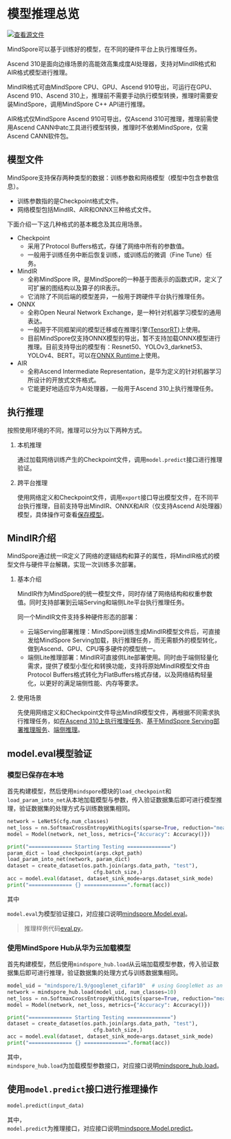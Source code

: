 # 模型推理总览

[![查看源文件](https://mindspore-website.obs.cn-north-4.myhuaweicloud.com/website-images/r1.9/resource/_static/logo_source.png)](https://gitee.com/mindspore/docs/blob/r1.9/tutorials/experts/source_zh_cn/infer/inference.md)

MindSpore可以基于训练好的模型，在不同的硬件平台上执行推理任务。

Ascend 310是面向边缘场景的高能效高集成度AI处理器，支持对MindIR格式和AIR格式模型进行推理。

MindIR格式可由MindSpore CPU、GPU、Ascend 910导出，可运行在GPU、Ascend 910、Ascend 310上，推理前不需要手动执行模型转换，推理时需要安装MindSpore，调用MindSpore C++ API进行推理。

AIR格式仅MindSpore Ascend 910可导出，仅Ascend 310可推理，推理前需使用Ascend CANN中atc工具进行模型转换，推理时不依赖MindSpore，仅需Ascend CANN软件包。

## 模型文件

MindSpore支持保存两种类型的数据：训练参数和网络模型（模型中包含参数信息）。

- 训练参数指的是Checkpoint格式文件。
- 网络模型包括MindIR、AIR和ONNX三种格式文件。

下面介绍一下这几种格式的基本概念及其应用场景。

- Checkpoint
    - 采用了Protocol Buffers格式，存储了网络中所有的参数值。
    - 一般用于训练任务中断后恢复训练，或训练后的微调（Fine Tune）任务。
- MindIR
    - 全称MindSpore IR，是MindSpore的一种基于图表示的函数式IR，定义了可扩展的图结构以及算子的IR表示。
    - 它消除了不同后端的模型差异，一般用于跨硬件平台执行推理任务。
- ONNX
    - 全称Open Neural Network Exchange，是一种针对机器学习模型的通用表达。
    - 一般用于不同框架间的模型迁移或在推理引擎([TensorRT](https://docs.nvidia.com/deeplearning/tensorrt/api/python_api/index.html))上使用。
    - 目前MindSpore仅支持ONNX模型的导出，暂不支持加载ONNX模型进行推理。目前支持导出的模型有：Resnet50、YOLOv3_darknet53、YOLOv4、BERT。可以在[ONNX Runtime](https://onnxruntime.ai/)上使用。
- AIR
    - 全称Ascend Intermediate Representation，是华为定义的针对机器学习所设计的开放式文件格式。
    - 它能更好地适应华为AI处理器，一般用于Ascend 310上执行推理任务。

## 执行推理

按照使用环境的不同，推理可以分为以下两种方式。

1. 本机推理

    通过加载网络训练产生的Checkpoint文件，调用`model.predict`接口进行推理验证。

2. 跨平台推理

    使用网络定义和Checkpoint文件，调用`export`接口导出模型文件，在不同平台执行推理，目前支持导出MindIR、ONNX和AIR（仅支持Ascend AI处理器）模型，具体操作可查看[保存模型](https://www.mindspore.cn/tutorials/zh-CN/r1.9/beginner/save_load.html)。

## MindIR介绍

MindSpore通过统一IR定义了网络的逻辑结构和算子的属性，将MindIR格式的模型文件与硬件平台解耦，实现一次训练多次部署。

1. 基本介绍

    MindIR作为MindSpore的统一模型文件，同时存储了网络结构和权重参数值。同时支持部署到云端Serving和端侧Lite平台执行推理任务。

    同一个MindIR文件支持多种硬件形态的部署：

    - 云端Serving部署推理：MindSpore训练生成MindIR模型文件后，可直接发给MindSpore Serving加载，执行推理任务，而无需额外的模型转化，做到Ascend、GPU、CPU等多硬件的模型统一。
    - 端侧Lite推理部署：MindIR可直接供Lite部署使用。同时由于端侧轻量化需求，提供了模型小型化和转换功能，支持将原始MindIR模型文件由Protocol Buffers格式转化为FlatBuffers格式存储，以及网络结构轻量化，以更好的满足端侧性能、内存等要求。

2. 使用场景

    先使用网络定义和Checkpoint文件导出MindIR模型文件，再根据不同需求执行推理任务，如[在Ascend 310上执行推理任务](https://www.mindspore.cn/tutorials/experts/zh-CN/r1.9/infer/ascend_310_mindir.html)、[基于MindSpore Serving部署推理服务](https://www.mindspore.cn/serving/docs/zh-CN/r1.9/serving_example.html)、[端侧推理](https://www.mindspore.cn/lite/docs/zh-CN/r1.9/index.html)。

## model.eval模型验证

### 模型已保存在本地

首先构建模型，然后使用`mindspore`模块的`load_checkpoint`和`load_param_into_net`从本地加载模型与参数，传入验证数据集后即可进行模型推理，验证数据集的处理方式与训练数据集相同。

```python
network = LeNet5(cfg.num_classes)
net_loss = nn.SoftmaxCrossEntropyWithLogits(sparse=True, reduction="mean")
model = Model(network, net_loss, metrics={"Accuracy": Accuracy()})

print("============== Starting Testing ==============")
param_dict = load_checkpoint(args.ckpt_path)
load_param_into_net(network, param_dict)
dataset = create_dataset(os.path.join(args.data_path, "test"),
                            cfg.batch_size,)
acc = model.eval(dataset, dataset_sink_mode=args.dataset_sink_mode)
print("============== {} ==============".format(acc))
```

其中  

`model.eval`为模型验证接口，对应接口说明[mindspore.Model.eval](https://www.mindspore.cn/docs/zh-CN/r1.9/api_python/mindspore/mindspore.Model.html#mindspore.Model.eval)。

> 推理样例代码[eval.py](https://gitee.com/mindspore/models/blob/r1.9/official/cv/lenet/eval.py)。

### 使用MindSpore Hub从华为云加载模型

首先构建模型，然后使用`mindspore_hub.load`从云端加载模型参数，传入验证数据集后即可进行推理，验证数据集的处理方式与训练数据集相同。

```python
model_uid = "mindspore/1.9/googlenet_cifar10"  # using GoogleNet as an example.
network = mindspore_hub.load(model_uid, num_classes=10)
net_loss = nn.SoftmaxCrossEntropyWithLogits(sparse=True, reduction="mean")
model = Model(network, net_loss, metrics={"Accuracy": Accuracy()})

print("============== Starting Testing ==============")
dataset = create_dataset(os.path.join(args.data_path, "test"),
                            cfg.batch_size,)
acc = model.eval(dataset, dataset_sink_mode=args.dataset_sink_mode)
print("============== {} ==============".format(acc))
```

其中，  
`mindspore_hub.load`为加载模型参数接口，对应接口说明[mindspore_hub.load](https://www.mindspore.cn/hub/docs/zh-CN/r1.9/hub.html#mindspore_hub.load)。

## 使用`model.predict`接口进行推理操作

```python
model.predict(input_data)
```

其中，  
`model.predict`为推理接口，对应接口说明[mindspore.Model.predict](https://www.mindspore.cn/docs/zh-CN/r1.9/api_python/mindspore/mindspore.Model.html#mindspore.Model.predict)。
